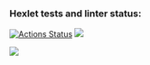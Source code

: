 ### Hexlet tests and linter status:
[![Actions Status](https://github.com/brempavel/backend-project-lvl1/workflows/hexlet-check/badge.svg)](https://github.com/brempavel/backend-project-lvl1/actions)
<a href="https://codeclimate.com/github/brempavel/backend-project-lvl1/maintainability"><img src="https://api.codeclimate.com/v1/badges/480ddc4bb1914c8f46b1/maintainability" /></a>

<a href="https://asciinema.org/a/hKpU4wQ4aReJznMVJihH0o1Jk" target="_blank"><img src="https://asciinema.org/a/hKpU4wQ4aReJznMVJihH0o1Jk.svg" /></a>